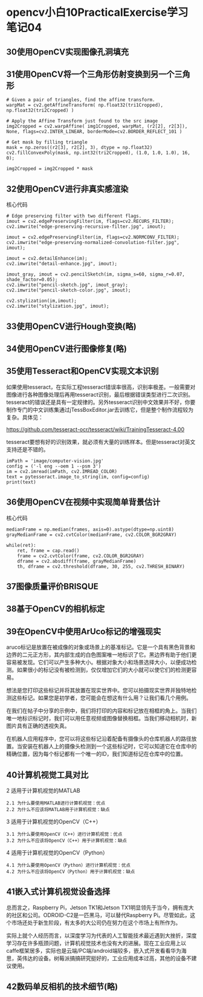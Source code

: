 # opencv小白10PracticalExercise学习笔记04
##	30使用OpenCV实现图像孔洞填充
##	31使用OpenCV将一个三角形仿射变换到另一个三角形
```
# Given a pair of triangles, find the affine transform.
warpMat = cv2.getAffineTransform( np.float32(tri1Cropped), np.float32(tri2Cropped) )

# Apply the Affine Transform just found to the src image
img2Cropped = cv2.warpAffine( img1Cropped, warpMat, (r2[2], r2[3]), None, flags=cv2.INTER_LINEAR, borderMode=cv2.BORDER_REFLECT_101 )

# Get mask by filling triangle
mask = np.zeros((r2[3], r2[2], 3), dtype = np.float32)
cv2.fillConvexPoly(mask, np.int32(tri2Cropped), (1.0, 1.0, 1.0), 16, 0);

img2Cropped = img2Cropped * mask
```
##	32使用OpenCV进行非真实感渲染
核心代码

```
# Edge preserving filter with two different flags.
imout = cv2.edgePreservingFilter(im, flags=cv2.RECURS_FILTER);
cv2.imwrite("edge-preserving-recursive-filter.jpg", imout);

imout = cv2.edgePreservingFilter(im, flags=cv2.NORMCONV_FILTER);
cv2.imwrite("edge-preserving-normalized-convolution-filter.jpg", imout);

imout = cv2.detailEnhance(im);
cv2.imwrite("detail-enhance.jpg", imout);

imout_gray, imout = cv2.pencilSketch(im, sigma_s=60, sigma_r=0.07, shade_factor=0.05);
cv2.imwrite("pencil-sketch.jpg", imout_gray);
cv2.imwrite("pencil-sketch-color.jpg", imout);

cv2.stylization(im,imout);
cv2.imwrite("stylization.jpg", imout);
```
##	33使用OpenCV进行Hough变换(略)
##	34使用OpenCV进行图像修复(略)
##	35使用Tesseract和OpenCV实现文本识别
如果使用tesseract，在实际工程tesseract错误率很高，识别率极差。一般需要对图像进行各种图像处理后再用tesseract识别，最后根据错误类型进行二次识别。tesseract的错误还是具有一定规律的。另外tesseract识别中文效果并不好，你要制作专门的中文训练集通过jTessBoxEditor.jar去训练它，但是整个制作流程较为复杂。具体见：

https://github.com/tesseract-ocr/tesseract/wiki/TrainingTesseract-4.00

tesseract要想有好的识别效果，就必须有大量的训练样本。但是tesseract对英文支持还是不错的。

```
imPath = 'image/computer-vision.jpg'
config = ('-l eng --oem 1 --psm 3')
im = cv2.imread(imPath, cv2.IMREAD_COLOR)
text = pytesseract.image_to_string(im, config=config)
print(text)
```

##	36使用OpenCV在视频中实现简单背景估计
核心代码

```
medianFrame = np.median(frames, axis=0).astype(dtype=np.uint8)
grayMedianFrame = cv2.cvtColor(medianFrame, cv2.COLOR_BGR2GRAY)

while(ret):
    ret, frame = cap.read()
    frame = cv2.cvtColor(frame, cv2.COLOR_BGR2GRAY)
    dframe = cv2.absdiff(frame, grayMedianFrame)
    th, dframe = cv2.threshold(dframe, 30, 255, cv2.THRESH_BINARY)
```

##	37图像质量评价BRISQUE
##	38基于OpenCV的相机标定
##	39在OpenCV中使用ArUco标记的增强现实
aruco标记是放置在被成像的对象或场景上的基准标记。它是一个具有黑色背景和边界的二元正方形，其内部生成的白色图案唯一地标识了它。黑边界有助于他们更容易被发现。它们可以产生多种大小。根据对象大小和场景选择大小，以便成功检测。如果很小的标记没有被检测到，仅仅增加它们的大小就可以使它们的检测更容易。

想法是您打印这些标记并将其放置在现实世界中。您可以拍摄现实世界并独特地检测这些标记。如果您是初学者，您可能会在想这有什么用？让我们看几个用例。

在我们在帖子中分享的示例中，我们将打印的内容和标记放在相框的角上。当我们唯一地标识标记时，我们可以用任意视频或图像替换相框。当我们移动相机时，新图片具有正确的透视失真。

在机器人应用程序中，您可以将这些标记沿着配备有摄像头的仓库机器人的路径放置。当安装在机器人上的摄像头检测到一个这些标记时，它可以知道它在仓库中的精确位置，因为每个标记都有一个唯一的ID，我们知道标记在仓库中的位置。

##	40计算机视觉工具对比
2 适用于计算机视觉的MATLAB

```
2.1 为什么要使用MATLAB进行计算机视觉：优点
2.2 为什么不应该将MATLAB用于计算机视觉：缺点
```
3 适用于计算机视觉的OpenCV（C++）

```
3.1 为什么要使用OpenCV（C++）进行计算机视觉：优点
3.2 为什么不应该将OpenCV（C++）用于计算机视觉：缺点
```
4 适用于计算机视觉的OpenCV（Python）

```
4.1 为什么要使用OpenCV（Python）进行计算机视觉：优点
4.2 为什么不应该将OpenCV（Python）用于计算机视觉：缺点
```

##	41嵌入式计算机视觉设备选择
总而言之，Raspberry Pi，Jetson TK1和Jetson TX1明显领先于当今，拥有庞大的社区和公司。ODROID-C2是一匹黑马，可以替代Raspberry Pi。尽管如此，这个市场还处于新生阶段，有太多的大公司仍在努力在这个市场上有所作为。

实际上就个人经历而言，以深度学习为代表的人工智能技术最近遇到大挫折，深度学习存在许多瓶颈问题，计算机视觉技术也没有大的进展。现在工业应用上以caffe框架居多，实际也是云端/PC端/android端较多，嵌入式开发看看华为海思，英伟达的设备。树莓派搞搞研究挺好的，工业应用成本过高，其他的设备不建议使用。

##	42数码单反相机的技术细节(略)
